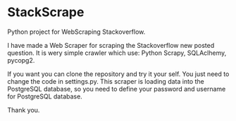 # StackScrape
Python project for WebScraping Stackoverflow.

I have made a Web Scraper for scraping the Stackoverflow new posted question. It is wery simple crawler which use:
Python Scrapy, SQLAclhemy, pycopg2.

If you want you can clone the repository and try it your self. You just need to change the code in settings.py.
This scraper is loading data into the PostgreSQL database, so you need to define your password and username for 
PostgreSQL database.

Thank you.

